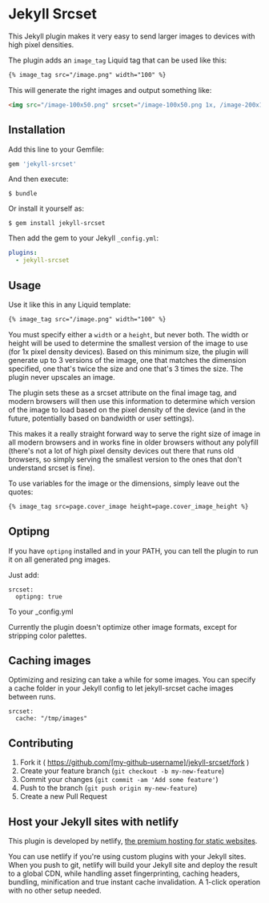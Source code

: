 # Jekyll Srcset

This Jekyll plugin makes it very easy to send larger images to devices with high pixel densities.

The plugin adds an `image_tag` Liquid tag that can be used like this:

```html
{% image_tag src="/image.png" width="100" %}
```

This will generate the right images and output something like:

```html
<img src="/image-100x50.png" srcset="/image-100x50.png 1x, /image-200x100.png 2x, /image-300x150.png 3x" width="100">
```

## Installation

Add this line to your Gemfile:

```ruby
gem 'jekyll-srcset'
```

And then execute:

    $ bundle

Or install it yourself as:

    $ gem install jekyll-srcset

Then add the gem to your Jekyll `_config.yml`:

```yml
plugins:
  - jekyll-srcset
```

## Usage

Use it like this in any Liquid template:

```html
{% image_tag src="/image.png" width="100" %}
```

You must specify either a `width` or a `height`, but never both. The width or height will be used to determine the smallest version of the image to use (for 1x pixel density devices). Based on this minimum size, the plugin will generate up to 3 versions of the image, one that matches the dimension specified, one that's twice the size and one that's 3 times the size. The plugin never upscales an image.

The plugin sets these as a srcset attribute on the final image tag, and modern browsers will then use this information to determine which version of the image to load based on the pixel density of the device (and in the future, potentially based on bandwidth or user settings).

This makes it a really straight forward way to serve the right size of image in all modern browsers and in works fine in older browsers without any polyfill (there's not a lot of high pixel density devices out there that runs old browsers, so simply serving the smallest version to the ones that don't understand srcset is fine).

To use variables for the image or the dimensions, simply leave out the quotes:

```html
{% image_tag src=page.cover_image height=page.cover_image_height %}
```

## Optipng

If you have `optipng` installed and in your PATH, you can tell the plugin to run it on all generated png images.

Just add:

```
srcset:
  optipng: true
```

To your \_config.yml

Currently the plugin doesn't optimize other image formats, except for stripping color palettes.

## Caching images

Optimizing and resizing can take a while for some images. You can specify a cache folder in your Jekyll config to let jekyll-srcset cache images between runs.

```
srcset:
  cache: "/tmp/images"
```

## Contributing

1. Fork it ( https://github.com/[my-github-username]/jekyll-srcset/fork )
2. Create your feature branch (`git checkout -b my-new-feature`)
3. Commit your changes (`git commit -am 'Add some feature'`)
4. Push to the branch (`git push origin my-new-feature`)
5. Create a new Pull Request

## Host your Jekyll sites with netlify

This plugin is developed by netlify, [the premium hosting for static websites](https://www.netlify.com).

You can use netlify if you're using custom plugins with your Jekyll sites. When you push to git, netlify will build your Jekyll site and deploy the result to a global CDN, while handling asset fingerprinting, caching headers, bundling, minification and true instant cache invalidation. A 1-click operation with no other setup needed.
